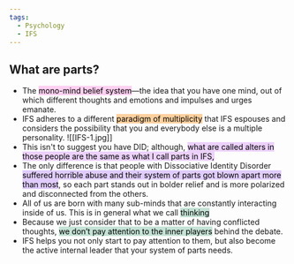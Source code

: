 ```yaml
---
tags:
  - Psychology
  - IFS
---
```

## What are parts?
- The <mark style="background: #FFB8EBA6;">mono-mind belief system</mark>—the idea that you have one mind, out of which different thoughts and emotions and impulses and urges emanate.
- IFS adheres to a different <mark style="background: #FFB86CA6;">paradigm of multiplicity</mark> that IFS espouses and considers the possibility that you and everybody else is a multiple personality.
![[IFS-1.jpg]]
- This isn't to suggest you have DID; although, <mark style="background: #E2B7FD9E;">what are called alters in those people are the same as what I call parts in IFS,</mark>
- The only difference is that people with Dissociative Identity Disorder <mark style="background: #D2B3FFA6;">suffered horrible abuse and their system of parts got blown apart more than most</mark>, so each part stands out in bolder relief and is more polarized and disconnected from the others.
- All of us are born with many sub-minds that are constantly interacting inside of us. This is in general what we call <mark style="background: #A7D5C1A8;">thinking</mark>
- Because we just consider that to be a matter of having conflicted thoughts, <mark style="background: #A7D5C1A8;">we don’t pay attention to the inner players</mark> behind the debate.
- IFS helps you not only start to pay attention to them, but also become the active internal leader that your system of parts needs.
